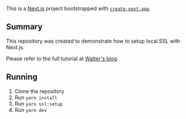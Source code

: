 This is a [Next.js](https://nextjs.org/) project bootstrapped with [`create-next-app`](https://github.com/vercel/next.js/tree/canary/packages/create-next-app).

## Summary

This repository was created to demonstrate how to setup local SSL with Next.js.

Please refer to the full tutorial at [Walter's blog](https://blog.wbgneto.com/how-to-set-up-local-ssl-with-nextjs).

## Running

1. Clone the repository
1. Run `yarn install`
1. Run `yarn ssl:setup`
1. Run `yarn dev`
